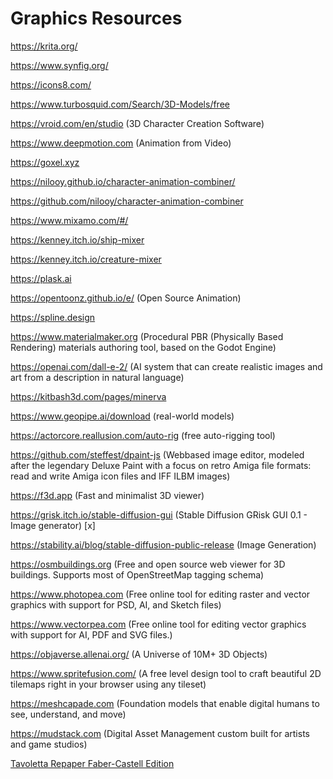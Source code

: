 # Graphics Resources

https://krita.org/

https://www.synfig.org/

https://icons8.com/

https://www.turbosquid.com/Search/3D-Models/free

https://vroid.com/en/studio (3D Character Creation Software)

https://www.deepmotion.com (Animation from Video)

https://goxel.xyz

https://nilooy.github.io/character-animation-combiner/

https://github.com/nilooy/character-animation-combiner

https://www.mixamo.com/#/

https://kenney.itch.io/ship-mixer

https://kenney.itch.io/creature-mixer

https://plask.ai

https://opentoonz.github.io/e/ (Open Source Animation)

https://spline.design

https://www.materialmaker.org (Procedural PBR (Physically Based Rendering) materials authoring tool, based on the Godot Engine)

https://openai.com/dall-e-2/ (AI system that can create realistic images and art from a description in natural language)

https://kitbash3d.com/pages/minerva

https://www.geopipe.ai/download (real-world models)

https://actorcore.reallusion.com/auto-rig (free auto-rigging tool)

https://github.com/steffest/dpaint-js (Webbased image editor, modeled after the legendary Deluxe Paint with a focus on retro Amiga file formats: read and write Amiga icon files and IFF ILBM images)

https://f3d.app (Fast and minimalist 3D viewer)

https://grisk.itch.io/stable-diffusion-gui (Stable Diffusion GRisk GUI 0.1 - Image generator) [x]

https://stability.ai/blog/stable-diffusion-public-release (Image Generation)

https://osmbuildings.org (Free and open source web viewer for 3D buildings. Supports most of OpenStreetMap tagging schema)

https://www.photopea.com (Free online tool for editing raster and vector graphics with support for PSD, AI, and Sketch files)

https://www.vectorpea.com (Free online tool for editing vector graphics with support for AI, PDF and SVG files.)

https://objaverse.allenai.org/ (A Universe of 10M+ 3D Objects)

https://www.spritefusion.com/ (A free level design tool to craft beautiful 2D tilemaps right in your browser using any tileset)

https://meshcapade.com (Foundation models that enable digital humans to see, understand, and move)

https://mudstack.com (Digital Asset Management custom built for artists and game studios)

[Tavoletta Repaper Faber-Castell Edition](https://www.iskn.co/it/repaper/shop/repaper?utm_source=facebook&utm_medium=cpa&utm_campaign=1%3A%20FB%20%7C%202%3A%20Acq%20%7C%203%3A%20Acquisition%20%7C%204%3A%20Italy&utm_term=1%3A%20int%20%7C%202%3A%20DesignGraphique%20x%20dessin%20x%20adobe%20%7C%203%3A%2020-54%20%7C%204%3A%20H-F&utm_content=Video_USP1_Test_Artiste%20-%20wording%20Sept21&hsa_acc=916823258397949&hsa_cam=6219796487888&hsa_grp=6268961295688&hsa_ad=6268961295088&hsa_src=fb&hsa_net=facebook&hsa_ver=3&fbclid=IwAR3iFhPKBTe9aIidGpjWBOiXE5BW9I0OfNwMz2lZo8A3YCvjsUbjHYPJv9M_aem_ASjB19Q2H1rWK721EEw4YRgnWwaD8E_Qx56IjavvAe-2fSuf70aY6cyA4Yxrx8n8PLl7Ue7E21WL0XYs-t_spPBljibwXlH3OvlavNNdmWZ-9OicpZqCG-iSX5hJaeDA6Yw)
